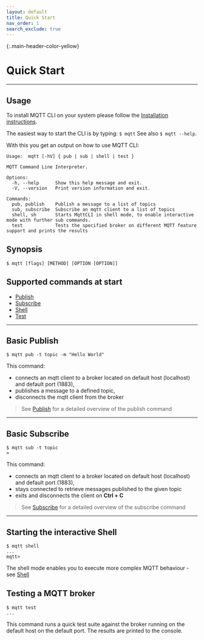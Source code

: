 ```yaml
---
layout: default
title: Quick Start
nav_order: 1
search_exclude: true
---
```


{:.main-header-color-yellow}
# Quick Start
***
## Usage

To install MQTT CLI on your system please follow the [Installation instructions](02_installation).

The easiest way to start the CLI is by typing:
``` $ mqtt ```
See also ``$ mqtt --help``.

With this you get an output on how to use MQTT CLI:
```
Usage:  mqtt [-hV] { pub | sub | shell | test }

MQTT Command Line Interpreter.

Options:
  -h, --help      Show this help message and exit.
  -V, --version   Print version information and exit.

Commands:
  pub, publish    Publish a message to a list of topics
  sub, subscribe  Subscribe an mqtt client to a list of topics
  shell, sh       Starts MqttCLI in shell mode, to enable interactive mode with further sub commands.
  test            Tests the specified broker on different MQTT feature support and prints the results
```

## Synopsis 
```
$ mqtt [flags] [METHOD] [OPTION [OPTION]]
```

## Supported commands at start

* [Publish](mqtt_commands/publish.md)
* [Subscribe](mqtt_commands/subscribe.md)
* [Shell](05_shell.md)
* [Test](06_test.md) 

***

## Basic Publish

```
$ mqtt pub -t topic -m "Hello World"
```
This command:
* connects an mqtt client to a broker located on default host (localhost) and default port (1883), 
* publishes a message to a defined topic, 
* disconnects the mqtt client from the broker

> See [Publish](03_publish.md) for a detailed overview of the publish command

***

## Basic Subscribe

```
$ mqtt sub -t topic
>
```
This command:
* connects an mqtt client to a broker located on default host (localhost) and default port (1883), 
* stays connected to retrieve messages published to the given topic
* exits and disconnects the client on **Ctrl + C** 

> See [Subscribe](04_subscribe.md) for a detailed overview of the subscribe command

***

## Starting the interactive Shell

```
$ mqtt shell
...
mqtt>
```

The shell mode enables you to execute more complex MQTT behaviour - see [Shell](05_shell.md) 

## Testing a MQTT broker

``` 
$ mqtt test
...
```

This command runs a quick test suite against the broker running on the default host on the default port.
The results are printed to the console.